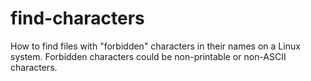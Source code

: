 # find-characters
How to find files with "forbidden" characters in their names on a Linux system. Forbidden characters could be non-printable or non-ASCII characters.
